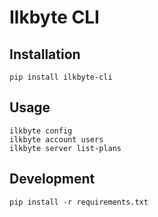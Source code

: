 # Ilkbyte CLI

## Installation
```terminal
pip install ilkbyte-cli
```

## Usage
```terminal
ilkbyte config
ilkbyte account users
ilkbyte server list-plans
```

## Development
```terminal
pip install -r requirements.txt
```
